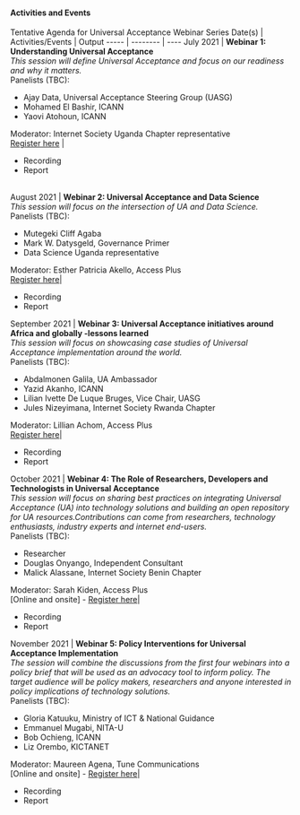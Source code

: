 #### Activities and Events


Tentative Agenda for Universal Acceptance Webinar Series
Date(s) | Activities/Events | Output 
----- | -------- | ---- 
July 2021 | <b>Webinar 1: Understanding Universal Acceptance </b> <br> <i>This session will define Universal Acceptance and focus on our readiness and why it matters.</i> <br> Panelists (TBC): <ul><li> Ajay Data, Universal Acceptance Steering Group (UASG) <li>Mohamed El Bashir, ICANN <li>Yaovi Atohoun, ICANN </ul> Moderator: Internet Society Uganda Chapter representative <br> [Register here](URL) | <ul><li>Recording <li>Report</ul>  
August 2021 | <b>Webinar 2: Universal Acceptance and Data Science </b> <br> <i>This session will focus on the intersection of UA and Data Science.</i> <br> Panelists (TBC): <ul><li> Mutegeki Cliff Agaba <li> Mark W. Datysgeld, Governance Primer <li> Data Science Uganda representative </ul> Moderator: Esther Patricia Akello, Access Plus <br> [Register here](URL)| <ul><li>Recording <li>Report</ul>
September 2021 | <b> Webinar 3: Universal Acceptance initiatives around Africa and globally -lessons learned </b> <br> <i>This session will focus on showcasing case studies of Universal Acceptance implementation around the world. </i><br> Panelists (TBC): <ul><li> Abdalmonen Galila, UA Ambassador <li> Yazid Akanho, ICANN <li> Lilian Ivette De Luque Bruges, Vice Chair, UASG <li>Jules Nizeyimana, Internet Society Rwanda Chapter </ul> Moderator: Lillian Achom, Access Plus <br> [Register here](URL)| <ul><li>Recording <li>Report</ul>
October  2021 | <b> Webinar 4: The Role of Researchers, Developers and Technologists in Universal Acceptance </b><br> <i>This session will focus on sharing best practices on integrating Universal Acceptance (UA) into technology solutions and building an open repository for UA resources.Contributions can come from researchers, technology enthusiasts, industry experts and internet end-users. </i><br> Panelists (TBC): <ul><li>Researcher <li> Douglas Onyango, Independent Consultant <li>Malick Alassane, Internet Society Benin Chapter </ul> Moderator: Sarah Kiden, Access Plus <br> [Online and onsite] - [Register here](URL)| <ul><li>Recording <li>Report</ul>
November 2021 | <b> Webinar 5: Policy Interventions for Universal Acceptance Implementation </b><br> <i>The session will combine the discussions from the first four webinars into a policy brief that will be used as an advocacy tool to inform policy. The target audience will be policy makers, researchers and anyone interested in policy implications of technology solutions.</i> <br> Panelists (TBC): <ul><li>Gloria Katuuku, Ministry of ICT & National Guidance <li> Emmanuel Mugabi, NITA-U <li> Bob Ochieng, ICANN <li>Liz Orembo, KICTANET </ul> Moderator: Maureen Agena, Tune Communications <br> [Online and onsite] - [Register here](URL)| <ul><li>Recording <li>Report</ul>



